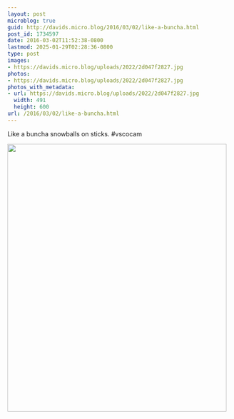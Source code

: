 ```yaml
---
layout: post
microblog: true
guid: http://davids.micro.blog/2016/03/02/like-a-buncha.html
post_id: 1734597
date: 2016-03-02T11:52:38-0800
lastmod: 2025-01-29T02:28:36-0800
type: post
images:
- https://davids.micro.blog/uploads/2022/2d047f2827.jpg
photos:
- https://davids.micro.blog/uploads/2022/2d047f2827.jpg
photos_with_metadata:
- url: https://davids.micro.blog/uploads/2022/2d047f2827.jpg
  width: 491
  height: 600
url: /2016/03/02/like-a-buncha.html
---
```

Like a buncha snowballs on sticks. #vscocam

<img src="/uploads/2022/2d047f2827.jpg" width="491" height="600" alt="">
